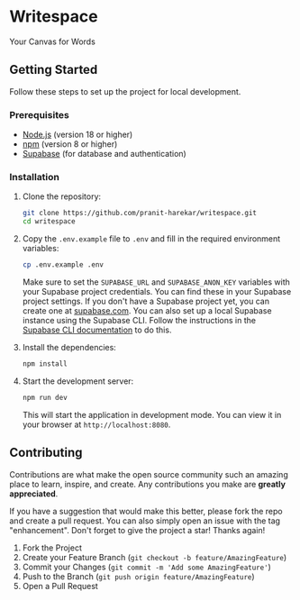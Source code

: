 # Writespace

Your Canvas for Words

## Getting Started

Follow these steps to set up the project for local development.

### Prerequisites

- [Node.js](https://nodejs.org/) (version 18 or higher)
- [npm](https://www.npmjs.com/) (version 8 or higher)
- [Supabase](https://supabase.com/) (for database and authentication)

### Installation

1.  Clone the repository:

    ```bash
    git clone https://github.com/pranit-harekar/writespace.git
    cd writespace
    ```

2.  Copy the `.env.example` file to `.env` and fill in the required environment variables:

    ```bash
    cp .env.example .env
    ```

    Make sure to set the `SUPABASE_URL` and `SUPABASE_ANON_KEY` variables with your Supabase project credentials.
    You can find these in your Supabase project settings.
    If you don't have a Supabase project yet, you can create one at [supabase.com](https://supabase.com/).
    You can also set up a local Supabase instance using the Supabase CLI. Follow the instructions in the [Supabase CLI documentation](https://supabase.com/docs/guides/cli) to do this.

3.  Install the dependencies:

    ```bash
    npm install
    ```

4.  Start the development server:

    ```bash
    npm run dev
    ```

    This will start the application in development mode. You can view it in your browser at `http://localhost:8080`.

## Contributing

Contributions are what make the open source community such an amazing place to learn, inspire, and create. Any contributions you make are **greatly appreciated**.

If you have a suggestion that would make this better, please fork the repo and create a pull request. You can also simply open an issue with the tag "enhancement".
Don't forget to give the project a star! Thanks again!

1. Fork the Project
2. Create your Feature Branch (`git checkout -b feature/AmazingFeature`)
3. Commit your Changes (`git commit -m 'Add some AmazingFeature'`)
4. Push to the Branch (`git push origin feature/AmazingFeature`)
5. Open a Pull Request
